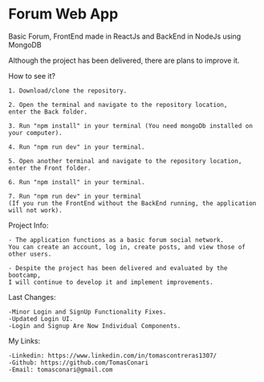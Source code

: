 # Forum Web App
Basic Forum, FrontEnd made in ReactJs and BackEnd in NodeJs using MongoDB

Although the project has been delivered, there are plans to improve it.

How to see it?

    1. Download/clone the repository.
    
    2. Open the terminal and navigate to the repository location, 
    enter the Back folder.
    
    3. Run "npm install" in your terminal (You need mongoDb installed on your computer).
    
    4. Run "npm run dev" in your terminal.

    5. Open another terminal and navigate to the repository location, 
    enter the Front folder.

    6. Run "npm install" in your terminal.
    
    7. Run "npm run dev" in your terminal 
    (If you run the FrontEnd without the BackEnd running, the application will not work).

Project Info:

    - The application functions as a basic forum social network.
    You can create an account, log in, create posts, and view those of other users.
    
    - Despite the project has been delivered and evaluated by the bootcamp, 
    I will continue to develop it and implement improvements.

Last Changes:

    -Minor Login and SignUp Functionality Fixes.
    -Updated Login UI.
    -Login and Signup Are Now Individual Components.
        
My Links:

    -Linkedin: https://www.linkedin.com/in/tomascontreras1307/
    -Github: https://github.com/TomasConari
    -Email: tomasconari@gmail.com
